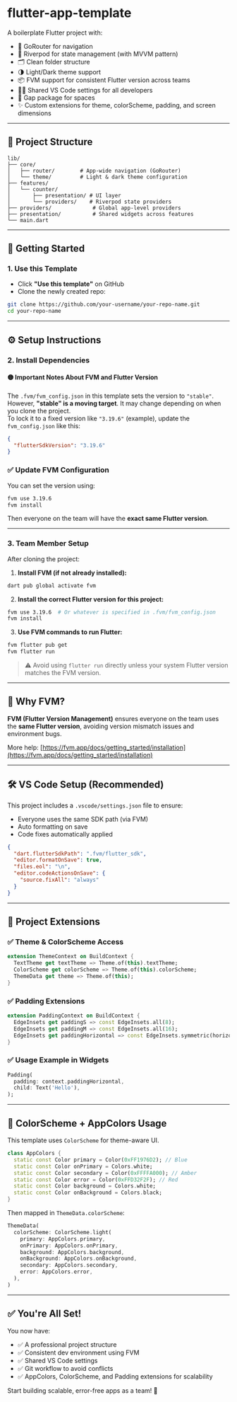 
# flutter-app-template

A boilerplate Flutter project with:

- 🧭 GoRouter for navigation  
- 🧠 Riverpod for state management (with MVVM pattern)  
- 🗂️ Clean folder structure  
- 🌗 Light/Dark theme support  
- 📦 FVM support for consistent Flutter version across teams  
- 🧑‍💻 Shared VS Code settings for all developers  
- 🧭 Gap package for spaces  
- ✨ Custom extensions for theme, colorScheme, padding, and screen dimensions

---

## 📁 Project Structure

```
lib/
├── core/
│   ├── router/        # App-wide navigation (GoRouter)
│   └── theme/         # Light & dark theme configuration
├── features/
│   └── counter/
│       ├── presentation/ # UI layer
│       └── providers/    # Riverpod state providers
├── providers/             # Global app-level providers
├── presentation/          # Shared widgets across features
└── main.dart
```

---

## 🚀 Getting Started

### 1. Use this Template

- Click **"Use this template"** on GitHub  
- Clone the newly created repo:

```bash
git clone https://github.com/your-username/your-repo-name.git
cd your-repo-name
```

---

## ⚙️ Setup Instructions

### 2. Install Dependencies

#### 🟡 Important Notes About FVM and Flutter Version

The `.fvm/fvm_config.json` in this template sets the version to `"stable"`.  
However, **"stable" is a moving target**. It may change depending on when you clone the project.  
To lock it to a fixed version like `"3.19.6"` (example), update the `fvm_config.json` like this:

```json
{
  "flutterSdkVersion": "3.19.6"
}
```

### ✅ Update FVM Configuration
You can set the version using:

```bash
fvm use 3.19.6
fvm install
```

Then everyone on the team will have the **exact same Flutter version**.

---

### 3. Team Member Setup

After cloning the project:

1. **Install FVM (if not already installed):**
```bash
dart pub global activate fvm
```

2. **Install the correct Flutter version for this project:**
```bash
fvm use 3.19.6  # Or whatever is specified in .fvm/fvm_config.json
fvm install
```

3. **Use FVM commands to run Flutter:**
```bash
fvm flutter pub get
fvm flutter run
```

> ⚠️ Avoid using `flutter run` directly unless your system Flutter version matches the FVM version.

---

## 📌 Why FVM?

**FVM (Flutter Version Management)** ensures everyone on the team uses the **same Flutter version**, avoiding version mismatch issues and environment bugs.

More help: [https://fvm.app/docs/getting_started/installation](https://fvm.app/docs/getting_started/installation)

---

## 🛠️ VS Code Setup (Recommended)

This project includes a `.vscode/settings.json` file to ensure:

- Everyone uses the same SDK path (via FVM)
- Auto formatting on save
- Code fixes automatically applied

```json
{
  "dart.flutterSdkPath": ".fvm/flutter_sdk",
  "editor.formatOnSave": true,
  "files.eol": "\n",
  "editor.codeActionsOnSave": {
    "source.fixAll": "always"
  }
}
```

---

## 📌 Project Extensions

### ✅ Theme & ColorScheme Access

```dart
extension ThemeContext on BuildContext {
  TextTheme get textTheme => Theme.of(this).textTheme;
  ColorScheme get colorScheme => Theme.of(this).colorScheme;
  ThemeData get theme => Theme.of(this);
}
```

### ✅ Padding Extensions

```dart
extension PaddingContext on BuildContext {
  EdgeInsets get paddingS => const EdgeInsets.all(8);
  EdgeInsets get paddingM => const EdgeInsets.all(16);
  EdgeInsets get paddingHorizontal => const EdgeInsets.symmetric(horizontal: 16);
}
```

### ✅ Usage Example in Widgets

```dart
Padding(
  padding: context.paddingHorizontal,
  child: Text('Hello'),
);
```

---

## 🎨 ColorScheme + AppColors Usage

This template uses `ColorScheme` for theme-aware UI.

```dart
class AppColors {
  static const Color primary = Color(0xFF1976D2); // Blue
  static const Color onPrimary = Colors.white;
  static const Color secondary = Color(0xFFFFA000); // Amber
  static const Color error = Color(0xFFD32F2F); // Red
  static const Color background = Colors.white;
  static const Color onBackground = Colors.black;
}
```

Then mapped in `ThemeData.colorScheme`:

```dart
ThemeData(
  colorScheme: ColorScheme.light(
    primary: AppColors.primary,
    onPrimary: AppColors.onPrimary,
    background: AppColors.background,
    onBackground: AppColors.onBackground,
    secondary: AppColors.secondary,
    error: AppColors.error,
  ),
)
```

---

## ✅ You're All Set!

You now have:

- ✅ A professional project structure
- ✅ Consistent dev environment using FVM
- ✅ Shared VS Code settings
- ✅ Git workflow to avoid conflicts
- ✅ AppColors, ColorScheme, and Padding extensions for scalability

Start building scalable, error-free apps as a team! 🚀
